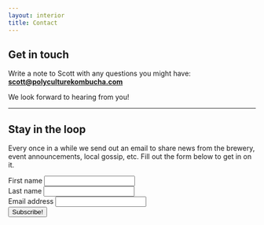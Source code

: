 ```yaml
---
layout: interior
title: Contact
---
```


<h2 class="post--title">Get in touch</h2>

Write a note to Scott with any questions you might have:  
[**scott@polyculturekombucha.com**](mailto:scott@polyculturekombucha.com)

We look forward to hearing from you!

---

<h2 class="post--title">Stay in the loop</h2>

Every once in a while we send out an email to share news from the brewery, event announcements, local gossip, etc. Fill out the form below to get in on it.

<form action="//cscottmills.us9.list-manage.com/subscribe/post?u=ff95ad2984abb018b175d92f4&amp;id=28a6e7c240" method="post" id="mc-embedded-subscribe-form" name="mc-embedded-subscribe-form" class="validate" target="_blank" novalidate>
  <div class="mc-field-group input half">
    <label for="mce-FNAME">First name</label>
    <input type="text" value="" name="FNAME" class="" id="mce-FNAME">
  </div>
  <div class="mc-field-group input half">
    <label for="mce-LNAME">Last name</label>
    <input type="text" value="" name="LNAME" class="" id="mce-LNAME">
  </div>
  <div class="mc-field-group input whole">
    <label for="mce-EMAIL">Email address</label>
    <input type="email" value="" name="EMAIL" class="required email" id="mce-EMAIL">
  </div>
  <div id="mce-responses" class="clear">
    <div class="response" id="mce-error-response" style="display:none"></div>
    <div class="response" id="mce-success-response" style="display:none"></div>
  </div>
  <div style="position: absolute; left: -5000px;"><input type="text" name="b_ff95ad2984abb018b175d92f4_28a6e7c240" tabindex="-1" value=""></div>
  <input type="submit" value="Subscribe!" name="subscribe" id="mc-embedded-subscribe" class="button">
  </form>
  <script type='text/javascript' src='//s3.amazonaws.com/downloads.mailchimp.com/js/mc-validate.js'></script><script type='text/javascript'>(function($) {window.fnames = new Array(); window.ftypes = new Array();fnames[0]='EMAIL';ftypes[0]='email';fnames[1]='FNAME';ftypes[1]='text';fnames[2]='LNAME';ftypes[2]='text';}(jQuery));var $mcj = jQuery.noConflict(true);</script>

